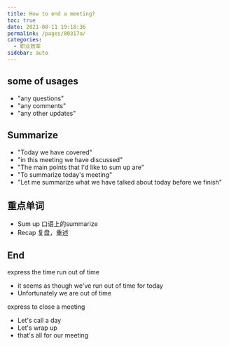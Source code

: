 ```yaml
---
title: How to end a meeting?
toc: true
date: 2021-08-11 19:18:36
permalink: /pages/80317a/
categories:
  - 职业效率
sidebar: auto
---
```


## some of usages 

- "any questions"
- "any comments"
- "any other updates"

## Summarize

- "Today we have covered"
- "in this meeting we have discussed"
- "The main points that I'd like to sum up are"
- "To summarize today's meeting"
- "Let me summarize what we have talked about today before we finish"


## 重点单词 

- Sum up 口语上的summarize
- Recap 复盘，重述

## End

express the time run out of time

- it seems as though we've run out of time for today
- Unfortunately we are out of time 


express to close a meeting 

- Let's call a day
- Let's wrap up
- that's all for our meeting





